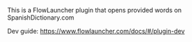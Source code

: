 This is a FlowLauncher plugin that opens provided words on SpanishDictionary.com

Dev guide: https://www.flowlauncher.com/docs/#/plugin-dev

